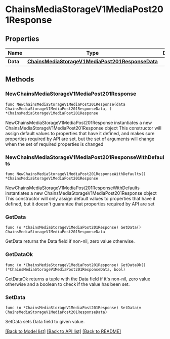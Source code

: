 # ChainsMediaStorageV1MediaPost201Response

## Properties

Name | Type | Description | Notes
------------ | ------------- | ------------- | -------------
**Data** | [**ChainsMediaStorageV1MediaPost201ResponseData**](ChainsMediaStorageV1MediaPost201ResponseData.md) |  | 

## Methods

### NewChainsMediaStorageV1MediaPost201Response

`func NewChainsMediaStorageV1MediaPost201Response(data ChainsMediaStorageV1MediaPost201ResponseData, ) *ChainsMediaStorageV1MediaPost201Response`

NewChainsMediaStorageV1MediaPost201Response instantiates a new ChainsMediaStorageV1MediaPost201Response object
This constructor will assign default values to properties that have it defined,
and makes sure properties required by API are set, but the set of arguments
will change when the set of required properties is changed

### NewChainsMediaStorageV1MediaPost201ResponseWithDefaults

`func NewChainsMediaStorageV1MediaPost201ResponseWithDefaults() *ChainsMediaStorageV1MediaPost201Response`

NewChainsMediaStorageV1MediaPost201ResponseWithDefaults instantiates a new ChainsMediaStorageV1MediaPost201Response object
This constructor will only assign default values to properties that have it defined,
but it doesn't guarantee that properties required by API are set

### GetData

`func (o *ChainsMediaStorageV1MediaPost201Response) GetData() ChainsMediaStorageV1MediaPost201ResponseData`

GetData returns the Data field if non-nil, zero value otherwise.

### GetDataOk

`func (o *ChainsMediaStorageV1MediaPost201Response) GetDataOk() (*ChainsMediaStorageV1MediaPost201ResponseData, bool)`

GetDataOk returns a tuple with the Data field if it's non-nil, zero value otherwise
and a boolean to check if the value has been set.

### SetData

`func (o *ChainsMediaStorageV1MediaPost201Response) SetData(v ChainsMediaStorageV1MediaPost201ResponseData)`

SetData sets Data field to given value.



[[Back to Model list]](../README.md#documentation-for-models) [[Back to API list]](../README.md#documentation-for-api-endpoints) [[Back to README]](../README.md)


